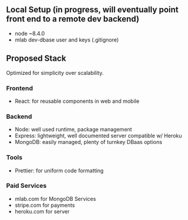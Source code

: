 ## Local Setup (in progress, will eventually point front end to a remote dev backend)

- node ~8.4.0
- mlab dev-dbase user and keys (.gitignore)





## Proposed Stack

Optimized for simplicity over scalability.

### Frontend
- React: for reusable components in web and mobile

### Backend
- Node: well used runtime, package management
- Express: lightweight, well documented server compatible w/ Heroku
- MongoDB: easily managed, plenty of turnkey DBaas options

### Tools
- Prettier: for uniform code formatting

### Paid Services
- mlab.com for MongoDB Services
- stripe.com for payments
- heroku.com for server
